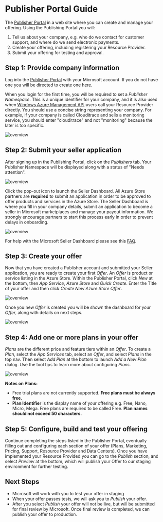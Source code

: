 Publisher Portal Guide
===
The [Publisher Portal](http://publish.windowsazure.com) in a web site where you can create and manage your offering. Using the Publishing Portal you will:

1. Tell us about your company, e.g. who do we contact for customer support, and where do we send electronic payments.
2. Create your offering, including registering your Resource Provider.
3. Submit your offering for testing and approval.

Step 1: Provide company information
---
Log into the [Publisher Portal](http://publish.windowsazure.com) with your Microsoft account.  If you do not have one you will be directed to create one [here](http://go.microsoft.com/fwlink/p/?LinkID=238657).

When you login for the first time, you will be required to set a _Publisher Namespace_.  This is a unique identifier for your company, and it is also used when [Windows Azure Management API](http://msdn.microsoft.com/en-us/library/windowsazure/ee460799.aspx) users call your Resource Provider directly. You should use a concise string representing your company. For example, if your company is called Clouditrace and sells a monitoring service, you should enter "clouditrace" and not "monitoring" because the later is too specific.

![overview](https://raw.github.com/WindowsAzure/azure-resource-provider-sdk/master/docs/images/publisher-portal-namespace.PNG)

Step 2: Submit your seller application
---
After signing up in the Publishing Portal, click on the _Publishers_ tab.  Your Publisher Namespace will be displayed along with a status of "Needs attention".  

![overview](https://raw.github.com/WindowsAzure/azure-resource-provider-sdk/master/docs/images/publisher-portal-seller-dashboard.PNG)

Click the pop-out icon to launch the Seller Dashboard.  All Azure Store partners are **required** to submit an application in order to be approved to offer products and services in the Azure Store.  The Seller Dashboard is where you fill in your company details, submit an application to become a seller in Microsoft marketplaces and manage your payout information.  We strongly encourage partners to start this process early in order to prevent delays in onboarding. 

![overview](https://raw.github.com/WindowsAzure/azure-resource-provider-sdk/master/docs/images/seller-dashboard-site.PNG)

For help with the Microsoft Seller Dashboard please see this [FAQ](http://msdn.microsoft.com/en-us/library/jj552463.aspx).

Step 3: Create your offer
---
Now that you have created a Publisher account and submitted your Seller application, you are ready to create your first _Offer_.  An _Offer_ is product or service listing in the Azure Store.  Within the Publisher Portal, click _New_ at the bottom, then _App Service_, _Azure Store_ and _Quick Create_.  Enter the Title of your offer and then click _Create New Azure Store Offer_.

![overview](https://raw.github.com/WindowsAzure/azure-resource-provider-sdk/master/docs/images/publisher-portal-create-offer.PNG)

Once you new _Offer_ is created you will be shown the dashboard for your _Offer_, along with details on next steps.

![overview](https://raw.github.com/WindowsAzure/azure-resource-provider-sdk/master/docs/images/publisher-portal-offer-next-steps.PNG)

Step 4: Add one or more plans in your offer
---
_Plans_ are the different price and feature tiers within an _Offer_.  To create a _Plan_, select the _App Services_ tab, select an _Offer_, and select _Plans_ in the top nav.  Then select _Add Plan_ at the bottom to launch _Add a New Plan_ dialog.  Use the tool tips to learn more about configuring _Plans_.

![overview](https://raw.github.com/WindowsAzure/azure-resource-provider-sdk/master/docs/images/publisher-portal-add-plan.PNG)

**Notes on Plans:** 

* Free trial plans are not currently supported. **Free plans must be always free.**
* **Plan Identifier** is the display name of your offering e.g. Free, Nano, Micro, Mega. Free plans are required to be called Free. **Plan names should not exceed 50 characters.**

Step 5: Configure, build and test your offering
---
Continue completing the steps listed in the Publisher Portal, eventually filling out and configuring each section of your offer (Plans, Marketing, Pricing, Support, Resource Provider and Data Centers).  Once you have implemented your Resource Provided you can go to the _Publish_ section, and select _Preview_ at the bottom, which will publish your Offer to our staging environment for further testing.

Next Steps
---

* Microsoft will work with you to test your offer in staging
* When your offer passes tests, we will ask you to _Publish_ your offer.
* After you select _Publish_ your offer will not be live, but will be submitted for final review by Microsoft.  Once final review is completed, we can publish your offer to production.